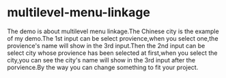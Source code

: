 multilevel-menu-linkage
=======================

The demo is about multilevel menu linkage.The Chinese city is the example of my demo.The 1st input can be select provience,when you select one,the provience's name will show in the 3rd input.Then the 2nd input can be select city whose provience has been selected at first,when you select the city,you can see the city's name will show in the 3rd input after the porvience.By the way you can change something to fit your project.
